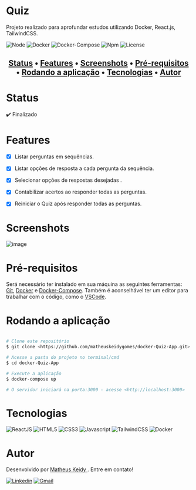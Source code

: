 # Quiz

Projeto realizado para aprofundar estudos utilizando Docker, React.js, TailwindCSS.

![Node](https://img.shields.io/badge/Node-v16.14%20(LTS)-brightgreen)
![Docker](https://img.shields.io/badge/Docker-v20.10.12-informational)
![Docker-Compose](https://img.shields.io/badge/Docker--compose-v1.29.2-blue)
![Npm](https://img.shields.io/badge/Npm-v8.3.1-blue)
![License](https://img.shields.io/badge/License-MIT-red)

<h2 align="center">
 <a href="#Status">Status</a> •
 <a href="#Features">Features</a> •
 <a href="#Screenshots">Screenshots</a> • 
 <a href="#Pré-requisitos">Pré-requisitos</a> • 
 <a href="#Rodando-a-aplicação">Rodando a aplicação</a> • 
 <a href="#Tecnologias">Tecnologias</a> • 
 <a href="#Autor">Autor </a>
</h2>

# Status

:heavy_check_mark: Finalizado

# Features

- [x] Listar perguntas em sequências.
- [x] Listar opções de resposta a cada pergunta da sequência.
- [x] Selecionar opções de respostas desejadas .
- [x] Contabilizar acertos ao responder todas as perguntas.
- [x] Reiniciar o Quiz após responder todas as perguntas.


# Screenshots

![image](https://user-images.githubusercontent.com/74063350/147129245-fcf2a3d6-4cca-42f5-b104-8be27cc9acee.png)

# Pré-requisitos

Será necessário ter instalado em sua máquina as seguintes ferramentas:
[Git](https://git-scm.com), [Docker](https://docs.docker.com/engine/install/) e [Docker-Compose](https://docs.docker.com/compose/install/). Também é aconselhável ter um editor para trabalhar com o código, como o [VSCode](https://code.visualstudio.com/).

# Rodando a aplicação

```bash

# Clone este repositório
$ git clone <https://github.com/matheuskeidygomes/docker-Quiz-App.git>

# Acesse a pasta do projeto no terminal/cmd
$ cd docker-Quiz-App

# Execute a aplicação 
$ docker-compose up

# O servidor iniciará na porta:3000 - acesse <http://localhost:3000>

```

# Tecnologias 

![ReactJS](https://img.shields.io/badge/React-20232A?style=for-the-badge&logo=react&logoColor=61DAFB)
![HTML5](https://img.shields.io/badge/HTML5-E34F26?style=for-the-badge&logo=html5&logoColor=white)
![CSS3](https://img.shields.io/badge/CSS3-1572B6?style=for-the-badge&logo=css3&logoColor=white)
![Javascript](https://img.shields.io/badge/JavaScript-F7DF1E?style=for-the-badge&logo=javascript&logoColor=black)
![TailwindCSS](https://img.shields.io/badge/Tailwind_CSS-38B2AC?style=for-the-badge&logo=tailwind-css&logoColor=white)
![Docker](https://img.shields.io/badge/Docker-2CA5E0?style=for-the-badge&logo=docker&logoColor=white)

# Autor

Desenvolvido por <a href="https://github.com/matheuskeidygomes"> Matheus Keidy </a>. Entre em contato!  
  
[![Linkedin](https://img.shields.io/badge/LinkedIn-0077B5?style=for-the-badge&logo=linkedin&logoColor=white)](https://www.linkedin.com/in/matheus-keidy-7b9886190/)
[![Gmail](https://img.shields.io/badge/Gmail-D14836?style=for-the-badge&logo=gmail&logoColor=white)](mailto:matheuskeidygomes@gmail.com)








